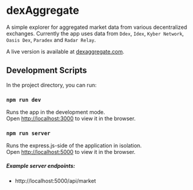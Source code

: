 # dexAggregate

A simple explorer for aggregated market data from various decentralized exchanges. Currently the app uses data from `Ddex`, `Idex`, `Kyber Network`, `Oasis Dex`, `Paradex` and `Radar Relay`.

A live version is available at [dexaggregate.com](http://www.dexaggregate.com).

## Development Scripts

In the project directory, you can run:

### `npm run dev`

Runs the app in the development mode.<br>
Open [http://localhost:3000](http://localhost:3000) to view it in the browser.

### `npm run server`

Runs the express.js-side of the application in isolation.<br>
Open [http://localhost:5000](http://localhost:5000) to view it in the browser.<br>

##### Example server endpoints:

* http://localhost:5000/api/market


